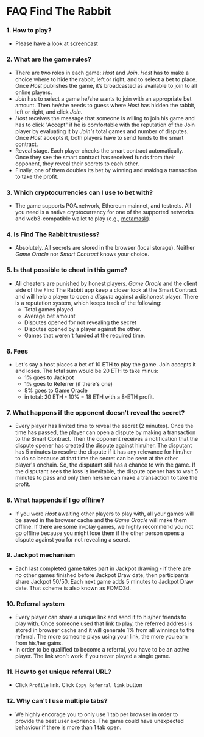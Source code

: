 # FAQ Find The Rabbit

### 1. How to play?
  - Please have a look at [screencast](https://youtube.com)

### 2. What are the game rules?
  - There are two roles in each game: *Host* and *Join*. *Host* has to make a choice where to hide the rabbit, left or right, and to select a bet to place. Once *Host* publishes the game, it’s broadcasted as available to join to all online players.
  - *Join* has to select a game he/she wants to join with an appropriate bet amount. Then he/she needs to guess where *Host* has hidden the rabbit, left or right, and click *Join*.
  - *Host* receives the message that someone is willing to join his game and has to click "Accept" if he is comfortable with the reputation of the Join player by evaluating it by *Join's* total games and number of disputes. Once *Host* accepts it, both players have to send funds to the smart contract.
  - Reveal stage. Each player checks the smart contract automatically. Once they see the smart contract has received funds from their opponent, they reveal their secrets to each other. 
  - Finally, one of them doubles its bet by winning and making a transaction to take the profit.
    
### 3. Which cryptocurrencies can I use to bet with?
  - The game supports POA.network, Ethereum mainnet, and testnets. All you need is a native cryptocurrency for one of the supported networks and web3-compatible wallet to play (e.g., [metamask](https://metamask.io/)).

### 4. **Is Find The Rabbit trustless?**
  - Absolutely. All secrets are stored in the browser (local storage). Neither *Game Oracle* nor *Smart Contract* knows your choice.

### 5. Is that possible to cheat in this game?
  - All cheaters are punished by honest players. *Game Oracle* and the client side of the Find The Rabbit app keep a closer look at the Smart Contract and will help a player to open a *dispute* against a dishonest player. There is a reputation system, which keeps track of the following:
    - Total games played
    - Average bet amount
    - Disputes opened for not revealing the secret
    - Disputes opened by a player against the other.
    - Games that weren't funded at the required time.

### 6. Fees
  - Let's say a host places a bet of 10 ETH to play the game. Join accepts it and loses. The total sum would be 20 ETH to take minus:
    - 1% goes to Jackpot
    - 1% goes to Referrer (if there's one)
    - 8% goes to Game Oracle
    - in total: 20 ETH - 10%  = 18 ETH with a 8-ETH profit.

### 7. What happens if the opponent doesn't reveal the secret?
  - Every player has limited time to reveal the secret (2 minutes). Once the time has passed, the player can open a dispute by making a transaction to the Smart Contract. Then the opponent receives a notification that the dispute opener has created the dispute against him/her. The disputant has 5 minutes to resolve the dispute if it has any relevance for him/her to do so because at that time the secret can be seen at the other player's onchain. So, the disputant still has a chance to win the game. If the disputant sees the loss is inevitable, the dispute opener has to wait 5 minutes to pass and only then he/she can make a transaction to take the profit.

### 8. What happends if I go offline?
  - If you were *Host* awaiting other players to play with, all your games will be saved in the browser cache and the *Game Oracle* will make them offline. If there are some in-play games, we highly recommend you not go offline because you might lose them if the other person opens a dispute against you for not revealing a secret.

### 9. Jackpot mechanism
  - Each last completed game takes part in Jackpot drawing - if there are no other games finished before Jackpot Draw date, then participants share Jackpot 50/50. Each next game adds 5 minutes to Jackpot Draw date. That scheme is also known as FOMO3d.

### 10. Referral system
  - Every player can share a unique link and send it to his/her friends to play with. Once someone used that link to play, the referred address is stored in browser cache and it will generate 1% from all winnings to the referral. The more someone plays using your link, the more you earn from his/her gains. 
  - In order to be qualified to become a referral, you have to be an active player. The link won't work if you never played a single game.
  
### 11. How to get unique referral URL?
  - Click `Profile` link. Click `Copy Referral link` button
  
### 12. Why can't I use multiple tabs?
  - We highly encorage you to only use 1 tab per browser in order to provide the best user exprience. The game could have unexpected behaviour if there is more than 1 tab open.
